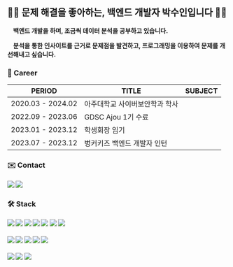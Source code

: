 <h2> 🕵️‍♀️ 문제 해결을 좋아하는, 백엔드 개발자 박수인입니다 🕵️‍♀️</h2>

<b>&nbsp; &nbsp; 백엔드 개발을 하며, 조금씩 데이터 분석을 공부하고 있습니다.
  
&nbsp; &nbsp; 분석을 통한 인사이트를 근거로 문제점을 발견하고, 프로그래밍을 이용하여 문제를 개선해내고 싶습니다. </b> 


<h3> 🏢 Career </h3>

| PERIOD | TITLE | SUBJECT |
| ------- | ------- | ------- | 
| 2020.03 - 2024.02 | 아주대학교 사이버보안학과 학사 |  |
| 2022.09 - 2023.06 | GDSC Ajou 1기 수료 |  |
| 2023.01 - 2023.12 | 학생회장 임기 |  |
| 2023.07 - 2023.12 | 벙커키즈 백엔드 개발자 인턴 |  |

<h3><b> ✉️ Contact </b></h3> 
<h4><a href="mailto:tndls30261@gmail.com"><img src="https://img.shields.io/badge/Gmail-d14836?style=flat-square&logo=Gmail&logoColor=white&link=tndls30261@gmail.com"/></a> <a href="[https://www.linkedin.com/in/cowkite/](https://www.linkedin.com/in/%EC%88%98%EC%9D%B8-%EB%B0%95-949180286/)" target="_blank"><img src="https://img.shields.io/badge/SuinPark-0A66C2?style=flat-square&logo=Linkedin&logoColor=white"/></a></h4> 

<h3><b>🛠 Stack </b></h3>
<h4><img src="https://img.shields.io/badge/C-A8B9CC?style=flat-square&logo=C&logoColor=white"/> <img src="https://img.shields.io/badge/C++-00599C?style=flat-square&logo=C%2B%2B&logoColor=white"/> <img src="https://img.shields.io/badge/Go-00ADD8?style=flat-square&logo=Go&logoColor=white"/> <img src="https://img.shields.io/badge/java-007396?style=flat-square&logo=java&logoColor=white"/> <img src="https://img.shields.io/badge/JavaScript-F7DF1E?style=flat-square&logo=javascript&logoColor=black"/> <img src="https://img.shields.io/badge/Python-3776AB?style=flat-square&logo=Python&logoColor=white"/> <img src="https://img.shields.io/badge/Typescript-3178C6?style=flat-square&logo=Typescript&logoColor=white"/></h4>

<h4><img src="https://img.shields.io/badge/django-092E20?style=flat-square&logo=django&logoColor=white"/> <img src="https://img.shields.io/badge/Node.js-339933?style=flat-square&logo=Node.js&logoColor=white"/> <img src="https://img.shields.io/badge/Express-000000?style=flat-square&logo=Express&logoColor=white"/>
 <img src="https://img.shields.io/badge/Spring-6DB33F?style=flat-square&logo=Spring&logoColor=white"/> <img src="https://img.shields.io/badge/NestJS-E0234E?style=flat-square&logo=NestJs&logoColor=white"/></h4>

<h4><img src="https://img.shields.io/badge/MySQL-4479A1?style=flat-square&logo=MySQL&logoColor=white"/> <img src="https://img.shields.io/badge/Firebase-FFCA28?style=flat-square&logo=firebase&logoColor=black"/> <img src="https://img.shields.io/badge/MongoDB-47A248?style=flat-square&logo=MongoDB&logoColor=white"/></h4>

